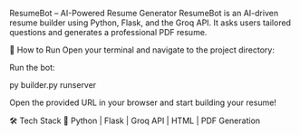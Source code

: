 ResumeBot – AI-Powered Resume Generator
ResumeBot is an AI-driven resume builder using Python, Flask, and the Groq API. It asks users tailored questions and generates a professional PDF resume.

🚀 How to Run
Open your terminal and navigate to the project directory:

Run the bot:

py builder.py runserver

Open the provided URL in your browser and start building your resume!

🛠️ Tech Stack
🔹 Python | Flask | Groq API | HTML | PDF Generation


